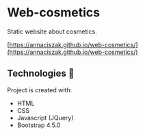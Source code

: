 # Web-cosmetics
Static website about cosmetics.

[https://annaciszak.github.io/web-cosmetics/](https://annaciszak.github.io/web-cosmetics/)

## Technologies 🔧
Project is created with:
* HTML
* CSS
* Javascript (JQuery)
* Bootstrap 4.5.0
